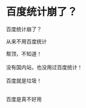 # 百度统计崩了？


百度统计崩了？

从来不用百度统计

帮顶，不知道！<br />
<br />
没有国内站，也没用过百度统计！<br />
<br />
百度就是垃圾！<br />
<br />
<img src="static/image/smiley/default/lol.gif" smilieid="12" border="0" alt="" /><img src="static/image/smiley/default/lol.gif" smilieid="12" border="0" alt="" /><img src="static/image/smiley/default/lol.gif" smilieid="12" border="0" alt="" />

百度是真不好用
